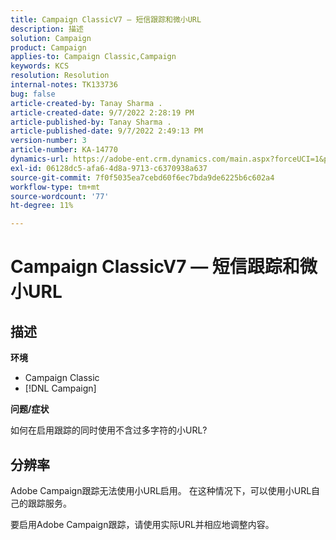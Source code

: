 ```yaml
---
title: Campaign ClassicV7 — 短信跟踪和微小URL
description: 描述
solution: Campaign
product: Campaign
applies-to: Campaign Classic,Campaign
keywords: KCS
resolution: Resolution
internal-notes: TK133736
bug: false
article-created-by: Tanay Sharma .
article-created-date: 9/7/2022 2:28:19 PM
article-published-by: Tanay Sharma .
article-published-date: 9/7/2022 2:49:13 PM
version-number: 3
article-number: KA-14770
dynamics-url: https://adobe-ent.crm.dynamics.com/main.aspx?forceUCI=1&pagetype=entityrecord&etn=knowledgearticle&id=da90614b-b92e-ed11-9db1-002248086735
exl-id: 06128dc5-afa6-4d8a-9713-c6370938a637
source-git-commit: 7f0f5035ea7cebd60f6ec7bda9de6225b6c602a4
workflow-type: tm+mt
source-wordcount: '77'
ht-degree: 11%

---
```


# Campaign ClassicV7 — 短信跟踪和微小URL

## 描述


<b>环境</b>

- Campaign Classic
- [!DNL Campaign]




<b>问题/症状</b>

如何在启用跟踪的同时使用不含过多字符的小URL?


## 分辨率


Adobe Campaign跟踪无法使用小URL启用。 在这种情况下，可以使用小URL自己的跟踪服务。

要启用Adobe Campaign跟踪，请使用实际URL并相应地调整内容。
